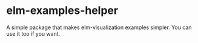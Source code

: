 # elm-examples-helper
A simple package that makes elm-visualization examples simpler. You can use it too if you want.
